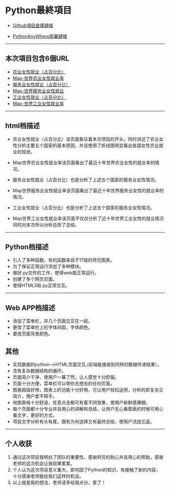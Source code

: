 # Python最終項目

- [Github項目倉庫鏈接](https://github.com/ldfc/2020python.end)

- [PythonAnyWhere部署鏈接](http://ldfckk.pythonanywhere.com/)

---------------------------------------------------------------------------

## 本次項目包含6個URL

- [农业女性就业（占百分比）](http://ldfckk.pythonanywhere.com/)
- [Map-世界农业女性就业率](http://ldfckk.pythonanywhere.com/1)
- [服务业女性就业（占百分比）](http://ldfckk.pythonanywhere.com/2)
- [Map-世界服务业女性就业](http://ldfckk.pythonanywhere.com/3)
- [工业女性就业（占百分比）](http://ldfckk.pythonanywhere.com/4)
- [Map-世界工业女性就业率](http://ldfckk.pythonanywhere.com/5)

---------------------------------------------------------------------------

## html档描述

- 农业女性就业（占百分比）该页面象征着本次项目的开头，同时讲述了农业女性分析主要五个国家的基本原因，并且使用了折线图明显看出各国女性农业就业的现状。

- Map世界农业女性就业率该页面看出了最近十年世界农业女性的就业率的情况。

- 服务业女性就业（占百分比）也是分析了上述五个国家的服务业女性情况。

- Map世界服务业女性就业率该页面看出了最近十年世界服务业女性的就业率的情况。

- 工业女性就业（占百分比）也是分析了上述五个国家的服务业女性情况。

- Map世界工业女性就业率该页面不仅仅分析了近十年世界工业女性的就业情况同时对本次所以分析总除了总结。

---------------------------------------------------------------------------

## Python档描述

- 引入了多种函数，有的函数来自于17级的师兄图表。
- 为了保证正常运行添加了多种模块。
- 做好.py文件的工作，使得web能正常运行。
- 创建了多个网页页面。
- 使得HTML5和.py正常交互。

-----------------------------------------------------------------------

## Web APP档描述

- 添加了菜单栏，并几个页面交互在一起。
- 更改了菜单栏上的字体间距，字体颜色。
- 更改页面背景颜色。

## 其他

- 实现数据的python——>HTML页面交互,(前端能接收到同样的数据传递结果）。
- 含有复杂数据结构的循环。
- 页面简介干净，使用户一幕了然，让人感觉十分舒服。
- 页面十分方便，菜单栏可以带你去想去的任何页面。
- 图表超级好用，图表上的功能十分好用，可让用户轻松运用，分析的即复杂又简介，用户爱不释手。
- 地图表格十分舒适，任意点击都可有着不同效果，使用户新鲜感爆棚。
- 每个页面都十分专业并且用心的讲解和总结，让用户无心看图表的时候可用心看文字，更好的方式。
- 项目文字分析有头有尾，既有为何选择又有最终总结，使用户流连忘返。

---------------------------------------------------------------------------------

## 个人收获

1. 通过这次项目我明白了团队的重要性，感谢师兄的耐心并且用心的帮助，感谢老师的这次机会让我硕果累累。
2. 个人认为这次项目意义重大，即巩固了Python的知识，有接触了新的内容，十分感谢老师能给我们这样的机会。
3. 以上就是我的想法，老师请多给我点分，爱了！
